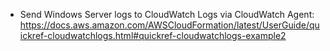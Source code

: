 * Send Windows Server logs to CloudWatch Logs via CloudWatch Agent: https://docs.aws.amazon.com/AWSCloudFormation/latest/UserGuide/quickref-cloudwatchlogs.html#quickref-cloudwatchlogs-example2